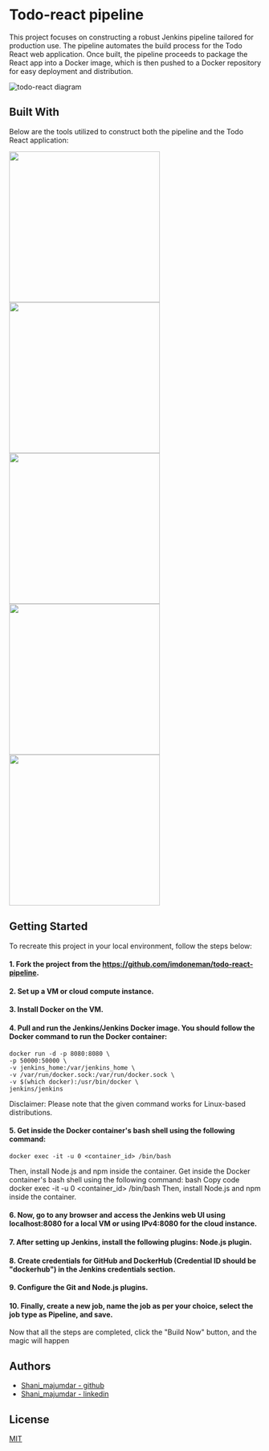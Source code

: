 # Todo-react pipeline

This project focuses on constructing a robust Jenkins pipeline tailored for production use. The pipeline automates the build process for the Todo React web application. Once built, the pipeline proceeds to package the React app into a Docker image, which is then pushed to a Docker repository for easy deployment and distribution.

![todo-react diagram](https://github.com/imdoneman/todo-react-pipeline/assets/37260737/a8446465-87df-44b6-a48e-7bcce67df719)


## Built With

Below are the tools utilized to construct both the pipeline and the Todo React application:

<img src="https://github.com/imdoneman/todo-react-pipeline/assets/37260737/bb2c2379-dff4-4259-a10e-de23e33b0bab" width="300" height="300"><br>
<img src="https://github.com/imdoneman/todo-react-pipeline/assets/37260737/a1a0f642-949c-4772-b4e5-bbd7172bd36a" width="300" height="300"><br>
<img src="https://github.com/imdoneman/todo-react-pipeline/assets/37260737/3907ca05-47cc-4926-9a53-fd929e61016a" width="300" height="300"><br>
<img src="https://github.com/imdoneman/todo-react-pipeline/assets/37260737/6577c752-05af-4ef8-8a2c-41fddfa4707b" width="300" height="300"><br>
<img src="https://github.com/imdoneman/todo-react-pipeline/assets/37260737/7bdeca34-a5c8-463a-b211-113a4480f7c1" width="300" height="300">


## Getting Started

To recreate this project in your local environment, follow the steps below:

#### 1. Fork the project from the https://github.com/imdoneman/todo-react-pipeline.

#### 2. Set up a VM or cloud compute instance.

#### 3. Install Docker on the VM.

#### 4. Pull and run the Jenkins/Jenkins Docker image. You should follow the Docker command to run the Docker container:

    docker run -d -p 8080:8080 \
    -p 50000:50000 \
    -v jenkins_home:/var/jenkins_home \
    -v /var/run/docker.sock:/var/run/docker.sock \
    -v $(which docker):/usr/bin/docker \
    jenkins/jenkins

Disclaimer: Please note that the given command works for Linux-based distributions.

#### 5. Get inside the Docker container's bash shell using the following command:

    docker exec -it -u 0 <container_id> /bin/bash

Then, install Node.js and npm inside the container.
Get inside the Docker container's bash shell using the following command:
bash
Copy code
docker exec -it -u 0 <container_id> /bin/bash
Then, install Node.js and npm inside the container.

#### 6. Now, go to any browser and access the Jenkins web UI using localhost:8080 for a local VM or using IPv4:8080 for the cloud instance.

#### 7. After setting up Jenkins, install the following plugins: Node.js plugin.

#### 8. Create credentials for GitHub and DockerHub (Credential ID should be "dockerhub") in the Jenkins credentials section.

#### 9. Configure the Git and Node.js plugins.

#### 10. Finally, create a new job, name the job as per your choice, select the job type as Pipeline, and save.

Now that all the steps are completed, click the "Build Now" button, and the magic will happen

## Authors

- [Shani_majumdar - github](https://www.github.com/imdoneman)
- [Shani_majumdar - linkedin](www.linkedin.com/in/shani-majumder-686070132)

## License

[MIT](https://choosealicense.com/licenses/mit/)
